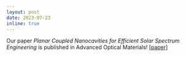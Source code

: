 ```yaml
---
layout: post
date: 2023-07-23
inline: true
---
```


Our paper *Planar Coupled Nanocavities for Efficient Solar Spectrum Engineering* is published in Advanced Optical Materials! [[paper](https://onlinelibrary.wiley.com/doi/full/10.1002/adom.202300980)]